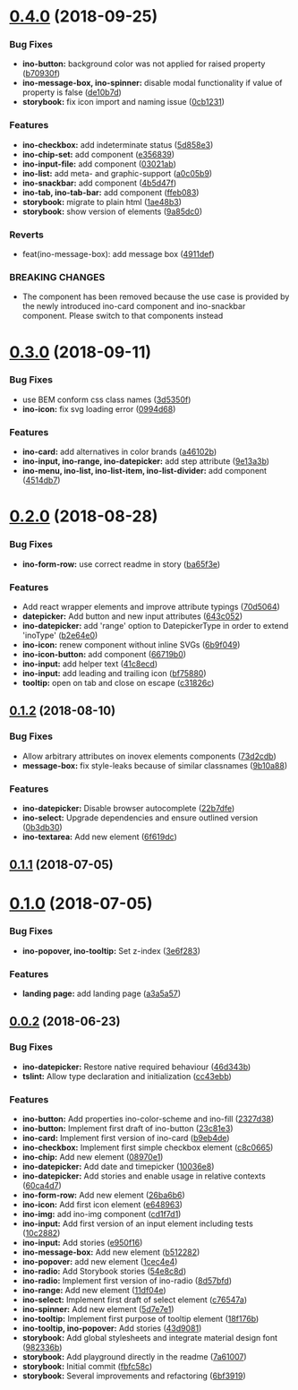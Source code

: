 <a name="0.4.0"></a>
# [0.4.0](http://gitlab.inovex.de:2424/inovex-elements/core/compare/v0.3.0...v0.4.0) (2018-09-25)


### Bug Fixes

* **ino-button:** background color was not applied for raised property ([b70930f](http://gitlab.inovex.de:2424/inovex-elements/core/commit/b70930f))
* **ino-message-box, ino-spinner:** disable modal functionality if value of property is false ([de10b7d](http://gitlab.inovex.de:2424/inovex-elements/core/commit/de10b7d))
* **storybook:** fix icon import and naming issue ([0cb1231](http://gitlab.inovex.de:2424/inovex-elements/core/commit/0cb1231))


### Features

* **ino-checkbox:** add indeterminate status ([5d858e3](http://gitlab.inovex.de:2424/inovex-elements/core/commit/5d858e3))
* **ino-chip-set:** add component ([e356839](http://gitlab.inovex.de:2424/inovex-elements/core/commit/e356839))
* **ino-input-file:** add component ([03021ab](http://gitlab.inovex.de:2424/inovex-elements/core/commit/03021ab))
* **ino-list:** add meta- and graphic-support ([a0c05b9](http://gitlab.inovex.de:2424/inovex-elements/core/commit/a0c05b9))
* **ino-snackbar:** add component ([4b5d47f](http://gitlab.inovex.de:2424/inovex-elements/core/commit/4b5d47f))
* **ino-tab, ino-tab-bar:** add component ([ffeb083](http://gitlab.inovex.de:2424/inovex-elements/core/commit/ffeb083))
* **storybook:** migrate to plain html ([1ae48b3](http://gitlab.inovex.de:2424/inovex-elements/core/commit/1ae48b3))
* **storybook:** show version of elements ([9a85dc0](http://gitlab.inovex.de:2424/inovex-elements/core/commit/9a85dc0))


### Reverts

* feat(ino-message-box): add message box ([4911def](http://gitlab.inovex.de:2424/inovex-elements/core/commit/4911def))


### BREAKING CHANGES

* The <ino-message-box> component has been removed because the use case is provided by the newly introduced ino-card component and ino-snackbar component. Please switch to that components instead



<a name="0.3.0"></a>
# [0.3.0](http://gitlab.inovex.de:2424/inovex-elements/core/compare/v0.2.0...v0.3.0) (2018-09-11)


### Bug Fixes

* use BEM conform css class names ([3d5350f](http://gitlab.inovex.de:2424/inovex-elements/core/commit/3d5350f))
* **ino-icon:** fix svg loading error ([0994d68](http://gitlab.inovex.de:2424/inovex-elements/core/commit/0994d68))


### Features

* **ino-card:** add alternatives in color brands ([a46102b](http://gitlab.inovex.de:2424/inovex-elements/core/commit/a46102b))
* **ino-input, ino-range, ino-datepicker:** add step attribute ([9e13a3b](http://gitlab.inovex.de:2424/inovex-elements/core/commit/9e13a3b))
* **ino-menu, ino-list, ino-list-item, ino-list-divider:** add component ([4514db7](http://gitlab.inovex.de:2424/inovex-elements/core/commit/4514db7))



<a name="0.2.0"></a>
# [0.2.0](http://gitlab.inovex.de:2424/inovex-elements/core/compare/v0.1.2...v0.2.0) (2018-08-28)


### Bug Fixes

* **ino-form-row:** use correct readme in story ([ba65f3e](http://gitlab.inovex.de:2424/inovex-elements/core/commit/ba65f3e))


### Features

* Add react wrapper elements and improve attribute typings ([70d5064](http://gitlab.inovex.de:2424/inovex-elements/core/commit/70d5064))
* **datepicker:** Add button and new input attributes ([643c052](http://gitlab.inovex.de:2424/inovex-elements/core/commit/643c052))
* **ino-datepicker:** add 'range' option to DatepickerType in order to extend 'inoType' ([b2e64e0](http://gitlab.inovex.de:2424/inovex-elements/core/commit/b2e64e0))
* **ino-icon:** renew component without inline SVGs ([6b9f049](http://gitlab.inovex.de:2424/inovex-elements/core/commit/6b9f049))
* **ino-icon-button:** add component ([66719b0](http://gitlab.inovex.de:2424/inovex-elements/core/commit/66719b0))
* **ino-input:** add helper text ([41c8ecd](http://gitlab.inovex.de:2424/inovex-elements/core/commit/41c8ecd))
* **ino-input:** add leading and trailing icon ([bf75880](http://gitlab.inovex.de:2424/inovex-elements/core/commit/bf75880))
* **tooltip:** open on tab and close on escape ([c31826c](http://gitlab.inovex.de:2424/inovex-elements/core/commit/c31826c))



<a name="0.1.2"></a>
## [0.1.2](http://gitlab.inovex.de:2424/inovex-elements/core/compare/v0.1.1...v0.1.2) (2018-08-10)


### Bug Fixes

* Allow arbitrary attributes on inovex elements components ([73d2cdb](http://gitlab.inovex.de:2424/inovex-elements/core/commit/73d2cdb))
* **message-box:** fix style-leaks because of similar classnames ([9b10a88](http://gitlab.inovex.de:2424/inovex-elements/core/commit/9b10a88))


### Features

* **ino-datepicker:** Disable browser autocomplete ([22b7dfe](http://gitlab.inovex.de:2424/inovex-elements/core/commit/22b7dfe))
* **ino-select:** Upgrade dependencies and ensure outlined version ([0b3db30](http://gitlab.inovex.de:2424/inovex-elements/core/commit/0b3db30))
* **ino-textarea:** Add new element ([6f619dc](http://gitlab.inovex.de:2424/inovex-elements/core/commit/6f619dc))



<a name="0.1.1"></a>
## [0.1.1](http://gitlab.inovex.de:2424/inovex-elements/core/compare/v0.1.0...v0.1.1) (2018-07-05)



<a name="0.1.0"></a>
# [0.1.0](http://gitlab.inovex.de:2424/inovex-elements/core/compare/v0.0.2...v0.1.0) (2018-07-05)


### Bug Fixes

* **ino-popover, ino-tooltip:** Set z-index ([3e6f283](http://gitlab.inovex.de:2424/inovex-elements/core/commit/3e6f283))


### Features

* **landing page:** add landing page ([a3a5a57](http://gitlab.inovex.de:2424/inovex-elements/core/commit/a3a5a57))



<a name="0.0.2"></a>
## [0.0.2](http://gitlab.inovex.de:2424/inovex-elements/core/compare/10c2882...v0.0.2) (2018-06-23)


### Bug Fixes

* **ino-datepicker:** Restore native required behaviour ([46d343b](http://gitlab.inovex.de:2424/inovex-elements/core/commit/46d343b))
* **tslint:** Allow type declaration and initialization ([cc43ebb](http://gitlab.inovex.de:2424/inovex-elements/core/commit/cc43ebb))


### Features

* **ino-button:** Add properties ino-color-scheme and ino-fill ([2327d38](http://gitlab.inovex.de:2424/inovex-elements/core/commit/2327d38))
* **ino-button:** Implement first draft of ino-button ([23c81e3](http://gitlab.inovex.de:2424/inovex-elements/core/commit/23c81e3))
* **ino-card:** Implement first version of ino-card ([b9eb4de](http://gitlab.inovex.de:2424/inovex-elements/core/commit/b9eb4de))
* **ino-checkbox:** Implement first simple checkbox element ([c8c0665](http://gitlab.inovex.de:2424/inovex-elements/core/commit/c8c0665))
* **ino-chip:** Add new element ([08970e1](http://gitlab.inovex.de:2424/inovex-elements/core/commit/08970e1))
* **ino-datepicker:** Add date and timepicker ([10036e8](http://gitlab.inovex.de:2424/inovex-elements/core/commit/10036e8))
* **ino-datepicker:** Add stories and enable usage in relative contexts ([60ca4d7](http://gitlab.inovex.de:2424/inovex-elements/core/commit/60ca4d7))
* **ino-form-row:** Add new element ([26ba6b6](http://gitlab.inovex.de:2424/inovex-elements/core/commit/26ba6b6))
* **ino-icon:** Add first icon element ([e648963](http://gitlab.inovex.de:2424/inovex-elements/core/commit/e648963))
* **ino-img:** add ino-img component ([cd1f7d1](http://gitlab.inovex.de:2424/inovex-elements/core/commit/cd1f7d1))
* **ino-input:** Add first version of an input element including tests ([10c2882](http://gitlab.inovex.de:2424/inovex-elements/core/commit/10c2882))
* **ino-input:** Add stories ([e950f16](http://gitlab.inovex.de:2424/inovex-elements/core/commit/e950f16))
* **ino-message-box:** Add new element ([b512282](http://gitlab.inovex.de:2424/inovex-elements/core/commit/b512282))
* **ino-popover:** add new element ([1cec4e4](http://gitlab.inovex.de:2424/inovex-elements/core/commit/1cec4e4))
* **ino-radio:** Add Storybook stories ([54e8c8d](http://gitlab.inovex.de:2424/inovex-elements/core/commit/54e8c8d))
* **ino-radio:** Implement first version of ino-radio ([8d57bfd](http://gitlab.inovex.de:2424/inovex-elements/core/commit/8d57bfd))
* **ino-range:** Add new element ([11df04e](http://gitlab.inovex.de:2424/inovex-elements/core/commit/11df04e))
* **ino-select:** Implement first draft of select element ([c76547a](http://gitlab.inovex.de:2424/inovex-elements/core/commit/c76547a))
* **ino-spinner:** Add new element ([5d7e7e1](http://gitlab.inovex.de:2424/inovex-elements/core/commit/5d7e7e1))
* **ino-tooltip:** Implement first purpose of tooltip element ([18f176b](http://gitlab.inovex.de:2424/inovex-elements/core/commit/18f176b))
* **ino-tooltip, ino-popover:** Add stories ([43d9081](http://gitlab.inovex.de:2424/inovex-elements/core/commit/43d9081))
* **storybook:** Add global stylesheets and integrate material design font ([982336b](http://gitlab.inovex.de:2424/inovex-elements/core/commit/982336b))
* **storybook:** Add playground directly in the readme ([7a61007](http://gitlab.inovex.de:2424/inovex-elements/core/commit/7a61007))
* **storybook:** Initial commit ([fbfc58c](http://gitlab.inovex.de:2424/inovex-elements/core/commit/fbfc58c))
* **storybook:** Several improvements and refactoring ([6bf3919](http://gitlab.inovex.de:2424/inovex-elements/core/commit/6bf3919))



